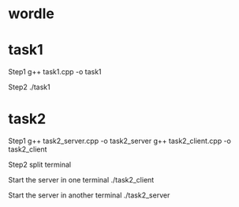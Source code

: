 # wordle

# task1
Step1
g++ task1.cpp -o task1

Step2
./task1


# task2
Step1
g++ task2_server.cpp -o task2_server
g++ task2_client.cpp -o task2_client


Step2
split terminal

Start the server in one terminal
./task2_client

Start the server in another terminal
./task2_server


